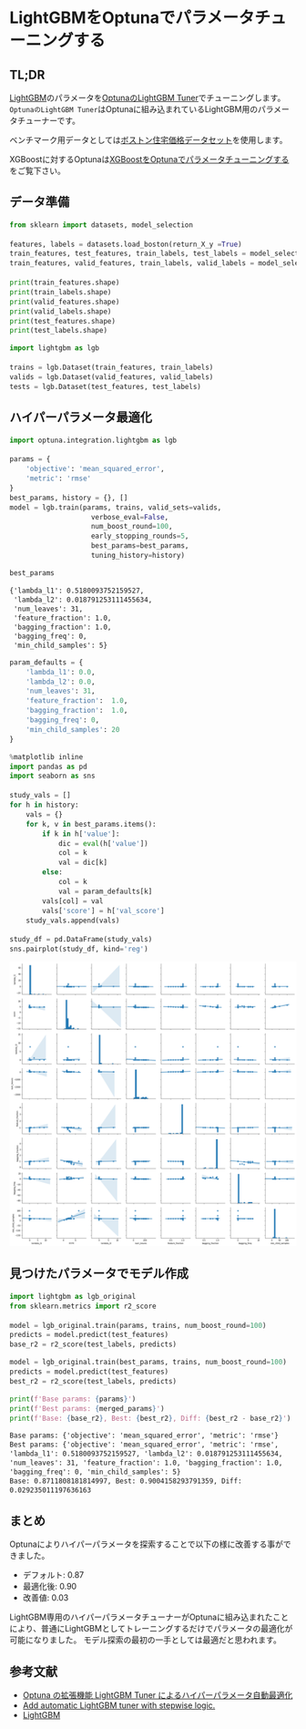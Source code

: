 # LightGBMをOptunaでパラメータチューニングする

## TL;DR

[LightGBM](https://lightgbm.readthedocs.io/en/latest/index.html)のパラメータを[OptunaのLightGBM Tuner](https://tech.preferred.jp/ja/blog/)でチューニングします。
`OptunaのLightGBM Tuner`はOptunaに組み込まれているLightGBM用のパラメータチューナーです。

ベンチマーク用データとしては[ボストン住宅価格データセット](https://scikit-learn.org/stable/modules/generated/sklearn.datasets.load_boston.html)を使用します。

XGBoostに対するOptunaは[XGBoostをOptunaでパラメータチューニングする](https://www.inoue-kobo.com/ai_ml/xgboost-with-optuna/index.html)をご覧下さい。

## データ準備

```python
from sklearn import datasets, model_selection

features, labels = datasets.load_boston(return_X_y =True)
train_features, test_features, train_labels, test_labels = model_selection.train_test_split(features, labels, test_size=0.2)
train_features, valid_features, train_labels, valid_labels = model_selection.train_test_split(train_features, train_labels, test_size=0.1)

print(train_features.shape)
print(train_labels.shape)
print(valid_features.shape)
print(valid_labels.shape)
print(test_features.shape)
print(test_labels.shape)
```

```python
import lightgbm as lgb

trains = lgb.Dataset(train_features, train_labels)
valids = lgb.Dataset(valid_features, valid_labels)
tests = lgb.Dataset(test_features, test_labels)
```

## ハイパーパラメータ最適化

```python
import optuna.integration.lightgbm as lgb

params = {
    'objective': 'mean_squared_error',
    'metric': 'rmse'
}
best_params, history = {}, []
model = lgb.train(params, trains, valid_sets=valids,
                    verbose_eval=False,
                    num_boost_round=100,
                    early_stopping_rounds=5,
                    best_params=best_params,
                    tuning_history=history)
```

```python
best_params
```

```
{'lambda_l1': 0.5180093752159527,
 'lambda_l2': 0.018791253111455634,
 'num_leaves': 31,
 'feature_fraction': 1.0,
 'bagging_fraction': 1.0,
 'bagging_freq': 0,
 'min_child_samples': 5}
```

```python
param_defaults = {
    'lambda_l1': 0.0,
    'lambda_l2': 0.0,
    'num_leaves': 31,
    'feature_fraction':  1.0,
    'bagging_fraction':  1.0,
    'bagging_freq': 0,
    'min_child_samples': 20
}
```

```python
%matplotlib inline
import pandas as pd
import seaborn as sns

study_vals = []
for h in history:
    vals = {}
    for k, v in best_params.items():
        if k in h['value']:
            dic = eval(h['value'])
            col = k
            val = dic[k]
        else:
            col = k
            val = param_defaults[k]
        vals[col] = val
        vals['score'] = h['val_score']
    study_vals.append(vals)

study_df = pd.DataFrame(study_vals)
sns.pairplot(study_df, kind='reg')
```

![](images/thumbnail.png)

## 見つけたパラメータでモデル作成

```python
import lightgbm as lgb_original
from sklearn.metrics import r2_score

model = lgb_original.train(params, trains, num_boost_round=100)
predicts = model.predict(test_features)
base_r2 = r2_score(test_labels, predicts)
```

```python
model = lgb_original.train(best_params, trains, num_boost_round=100)
predicts = model.predict(test_features)
best_r2 = r2_score(test_labels, predicts)
```

```python
print(f'Base params: {params}')
print(f'Best params: {merged_params}')
print(f'Base: {base_r2}, Best: {best_r2}, Diff: {best_r2 - base_r2}')
```

```
Base params: {'objective': 'mean_squared_error', 'metric': 'rmse'}
Best params: {'objective': 'mean_squared_error', 'metric': 'rmse', 'lambda_l1': 0.5180093752159527, 'lambda_l2': 0.018791253111455634, 'num_leaves': 31, 'feature_fraction': 1.0, 'bagging_fraction': 1.0, 'bagging_freq': 0, 'min_child_samples': 5}
Base: 0.8711808181814997, Best: 0.9004158293791359, Diff: 0.029235011197636163
```

## まとめ

Optunaによりハイパーパラメータを探索することで以下の様に改善する事ができました。

* デフォルト: 0.87
* 最適化後: 0.90
* 改善値: 0.03

LightGBM専用のハイパーパラメータチューナーがOptunaに組み込まれたことにより、普通にLightGBMとしてトレーニングするだけでパラメータの最適化が可能になりました。
モデル探索の最初の一手としては最適だと思われます。

## 参考文献

* [Optuna の拡張機能 LightGBM Tuner によるハイパーパラメータ自動最適化](https://tech.preferred.jp/ja/blog/hyperparameter-tuning-with-optuna-integration-lightgbm-tuner/)
* [Add automatic LightGBM tuner with stepwise logic.](https://github.com/optuna/optuna/pull/549)
* [LightGBM](https://lightgbm.readthedocs.io/en/latest/index.html)